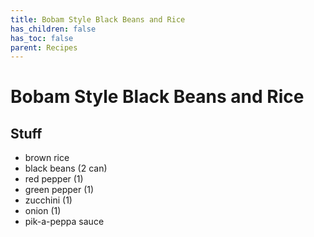```yaml
---
title: Bobam Style Black Beans and Rice
has_children: false
has_toc: false
parent: Recipes
---
```


# Bobam Style Black Beans and Rice
## Stuff
-   brown rice
-   black beans (2 can)
-   red pepper (1)
-   green pepper (1)
-   zucchini (1)
-   onion (1)
-   pik-a-peppa sauce